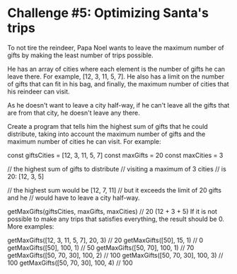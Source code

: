 # Challenge #5: Optimizing Santa's trips

To not tire the reindeer, Papa Noel wants to leave the maximum number of gifts by making the least number of trips possible.

He has an array of cities where each element is the number of gifts he can leave there. For example, [12, 3, 11, 5, 7]. He also has a limit on the number of gifts that can fit in his bag, and finally, the maximum number of cities that his reindeer can visit.

As he doesn't want to leave a city half-way, if he can't leave all the gifts that are from that city, he doesn't leave any there.

Create a program that tells him the highest sum of gifts that he could distribute, taking into account the maximum number of gifts and the maximum number of cities he can visit. For example:

  const giftsCities = [12, 3, 11, 5, 7]
  const maxGifts = 20
  const maxCities = 3

  // the highest sum of gifts to distribute
  // visiting a maximum of 3 cities
  // is 20: [12, 3, 5]

  // the highest sum would be [12, 7, 11]
  // but it exceeds the limit of 20 gifts and he
  // would have to leave a city half-way.

  getMaxGifts(giftsCities, maxGifts, maxCities) // 20 (12 + 3 + 5)
If it is not possible to make any trips that satisfies everything, the result should be 0. More examples:

getMaxGifts([12, 3, 11, 5, 7], 20, 3) // 20
getMaxGifts([50], 15, 1) // 0
getMaxGifts([50], 100, 1) // 50
getMaxGifts([50, 70], 100, 1) // 70
getMaxGifts([50, 70, 30], 100, 2) // 100
getMaxGifts([50, 70, 30], 100, 3) // 100
getMaxGifts([50, 70, 30], 100, 4) // 100
